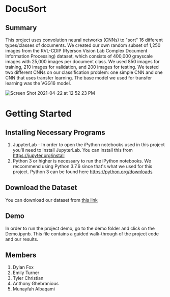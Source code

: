 # DocuSort
## Summary
This project uses convolution neural networks (CNNs) to "sort" 16 different types/classes of documents. We created our own random subset of 1,250 images from the RVL-CDIP (Ryerson Vision Lab Complex Document Information Processing) dataset, which consists of 400,000 grayscale images with 25,000 images per document class. We used 850 images for training, 210 images for validation, and 200 images for testing. We tested two different CNNs on our classification problem: one simple CNN and one CNN that uses transfer learning. The base model we used for transfer learning was the VGG16 model.

![Screen Shot 2021-04-22 at 12 52 23 PM](https://user-images.githubusercontent.com/47064751/115762936-97497780-a369-11eb-9071-d2007a2a0f05.png)


# Getting Started
## Installing Necessary Programs
1. JupyterLab - In order to open the iPython notebooks used in this project you'll need to install JupyterLab. You can install this from https://jupyter.org/install  
2. Python 3 or higher is necessary to run the iPython notebooks. We reccommend using Python 3.7.6 since that's what we used for this project. Python 3 can be found here https://python.org/downloads

## Download the Dataset
You can download our dataset from [this link](https://drive.google.com/file/d/13OVwU0i3hpzGrzK3XqdxrE6ULTBJliMc/view?usp=sharing)

## Demo
In order to run the project demo, go to the demo folder and click on the Demo.ipynb. This file contains a guided walk-through of the project code and our results.

## Members
1. Dylan Fox
2. Emily Turner
3. Tyler Christian
4. Anthony Ghebranious
5. Munayfah Albaqami
